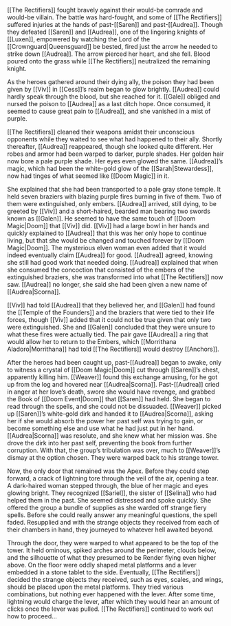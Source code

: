 [[The Rectifiers]] fought bravely against their would-be comrade and would-be villain. The battle was hard-fought, and some of [[The Rectifiers]] suffered injuries at the hands of past-[[Saren]] and past-[[Audrea]]. Though they defeated [[Saren]] and [[Audrea]], one of the lingering knights of [[Luxen]], empowered by watching the Lord of the [[Crownguard|Queensguard]] be bested, fired just the arrow he needed to strike down [[Audrea]]. The arrow pierced her heart, and she fell. Blood poured onto the grass while [[The Rectifiers]] neutralized the remaining knight. 

As the heroes gathered around their dying ally, the poison they had been given by [[Viv]] in [[Cess]]’s realm began to glow brightly. [[Audrea]] could hardly speak through the blood, but she reached for it. [[Gale]] obliged and nursed the poison to [[Audrea]] as a last ditch hope. Once consumed, it seemed to cause great pain to [[Audrea]], and she vanished in a mist of purple.

[[The Rectifiers]] cleaned their weapons amidst their unconscious opponents while they waited to see what had happened to their ally. Shortly thereafter, [[Audrea]] reappeared, though she looked quite different. Her robes and armor had been warped to darker, purple shades. Her golden hair now bore a pale purple shade. Her eyes even glowed the same. [[Audrea]]’s magic, which had been the white-gold glow of the [[Sarah|Stewardess]], now had tinges of what seemed like [[Doom Magic]] in it. 

She explained that she had been transported to a pale gray stone temple. It held seven braziers with blazing purple fires burning in five of them. Two of them were extinguished, only embers. [[Audrea]] arrived, still dying, to be greeted by [[Viv]] and a short-haired, bearded man bearing two swords known as [[Galen]]. He seemed to have the same touch of [[Doom Magic|Doom]] that [[Viv]] did. [[Viv]] had a large bowl in her hands and quickly explained to [[Audrea]] that this was her only hope to continue living, but that she would be changed and touched forever by [[Doom Magic|Doom]]. The mysterious elven woman even added that it would indeed eventually claim [[Audrea]] for good. [[Audrea]] agreed, knowing she still had good work that needed doing. [[Audrea]] explained that when she consumed the concoction that consisted of the embers of the extinguished braziers, she was transformed into what [[The Rectifiers]] now saw. [[Audrea]] no longer, she said she had been given a new name of [[Audrea|Scorna]]. 

[[Viv]] had told [[Audrea]] that they believed her, and [[Galen]] had found the [[Temple of the Founders]] and the braziers that were tied to their life forces, though [[Viv]] added that it could not be true given that only two were extinguished. She and [[Galen]] concluded that they were unsure to what these fires were actually tied. The pair gave [[Audrea]] a ring that would allow her to return to the Embers, which [[Morrithana Aladoro|Morrithana]] had told [[The Rectifiers]] would destroy [[Anchors]]. 

After the heroes had been caught up, past-[[Audrea]] began to awake, only to witness a crystal of [[Doom Magic|Doom]] cut through [[Saren]]’s chest, apparently killing him. [[Weaver]] found this exchange amusing, for he got up from the log and hovered near [[Audrea|Scorna]]. Past-[[Audrea]] cried in anger at her love’s death, swore she would have revenge, and grabbed the Book of [[Doom Event|Doom]] that [[Saren]] had held. She began to read through the spells, and she could not be dissuaded. [[Weaver]] picked up [[Saren]]’s white-gold dirk and handed it to [[Audrea|Scorna]], asking her if she would absorb the power her past self was trying to gain, or become something else and use what he had just put in her hand. [[Audrea|Scorna]] was resolute, and she knew what her mission was. She drove the dirk into her past self, preventing the book from further corruption. With that, the group’s tribulation was over, much to [[Weaver]]’s dismay at the option chosen. They were warped back to his strange tower. 

Now, the only door that remained was the Apex. Before they could step forward, a crack of lightning tore through the veil of the air, opening a tear. A dark-haired woman stepped through, the blue of her magic and eyes glowing bright. They recognized [[Sariel]], the sister of [[Selina]] who had helped them in the past. She seemed distressed and spoke quickly. She offered the group a bundle of supplies as she warded off strange fiery spells. Before she could really answer any meaningful questions, the spell faded. Resupplied and with the strange objects they received from each of their chambers in hand, they journeyed to whatever hell awaited beyond. 

Through the door, they were warped to what appeared to be the top of the tower. It held ominous, spiked arches around the perimeter, clouds below, and the silhouette of what they presumed to be Render flying even higher above. On the floor were oddly shaped metal platforms and a lever embedded in a stone tablet to the side. Eventually, [[The Rectifiers]] decided the strange objects they received, such as eyes, scales, and wings, should be placed upon the metal platforms. They tried various combinations, but nothing ever happened with the lever. After some time, lightning would charge the lever, after which they would hear an amount of clicks once the lever was pulled. [[The Rectifiers]] continued to work out how to proceed...